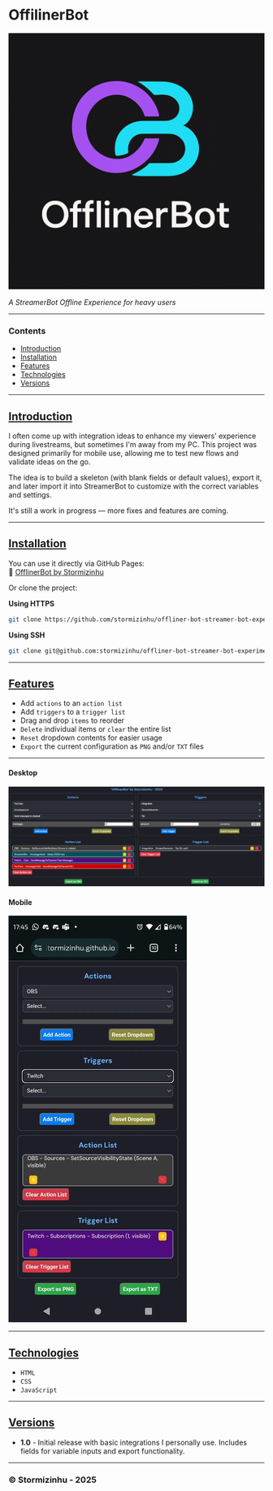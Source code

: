 # OffilinerBot
![OfflinerBot](https://raw.githubusercontent.com/stormizinhu/offliner-bot-streamer-bot-experiment/refs/heads/master/offlinerbot-logo.png)

_A StreamerBot Offline Experience for heavy users_

---

### Contents
- [Introduction](#introduction)
- [Installation](#installation)
- [Features](#features)
- [Technologies](#technologies)
- [Versions](#versions)

---
## [Introduction](#contents)
I often come up with integration ideas to enhance my viewers' experience during livestreams, but sometimes I'm away from my PC. This project was designed primarily for mobile use, allowing me to test new flows and validate ideas on the go.

The idea is to build a skeleton (with blank fields or default values), export it, and later import it into StreamerBot to customize with the correct variables and settings.

It's still a work in progress — more fixes and features are coming.

---

## [Installation](#contents)
You can use it directly via GitHub Pages:  
🔗 [OfflinerBot by Stormizinhu](https://stormizinhu.github.io/offliner-bot-streamer-bot-experiment/)

Or clone the project:

**Using HTTPS**
```bash
git clone https://github.com/stormizinhu/offliner-bot-streamer-bot-experiment.git
```

**Using SSH**
```bash
git clone git@github.com:stormizinhu/offliner-bot-streamer-bot-experiment.git
```

---

## [Features](#contents)
- Add `actions` to an `action list`
- Add `triggers` to a `trigger list`
- Drag and drop `items` to reorder
- `Delete` individual items or `clear` the entire list
- `Reset` dropdown contents for easier usage
- `Export` the current configuration as `PNG` and/or `TXT` files

---

#### Desktop
![Project Image](https://raw.githubusercontent.com/stormizinhu/offliner-bot-streamer-bot-experiment/refs/heads/master/offlinerbot.png)
#### Mobile
![Project Image](https://raw.githubusercontent.com/stormizinhu/offliner-bot-streamer-bot-experiment/refs/heads/master/offliner-mobile.jpg)

---

## [Technologies](#contents)

- `HTML`
- `CSS`
- `JavaScript`

---

## [Versions](#contents)

- **1.0** - Initial release with basic integrations I personally use. 
Includes fields for variable inputs and export functionality.

----

### © Stormizinhu - 2025